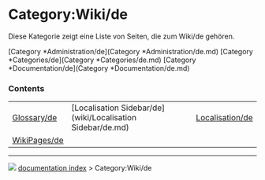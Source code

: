 # Category:Wiki/de
Diese Kategorie zeigt eine Liste von Seiten, die zum Wiki/de gehören.

[Category   *Administration/de](Category   *Administration/de.md) [Category   *Categories/de](Category   *Categories/de.md) [Category   *Documentation/de](Category   *Documentation/de.md)

### Contents

|     |     |     |
| --- | --- | --- |
| [Glossary/de](wiki/Glossary/de.md) | [Localisation Sidebar/de](wiki/Localisation Sidebar/de.md) | [Localisation/de](wiki/Localisation/de.md) |
| [WikiPages/de](wiki/WikiPages/de.md) |



---
![](images/Right_arrow.png) [documentation index](../README.md) > Category:Wiki/de
